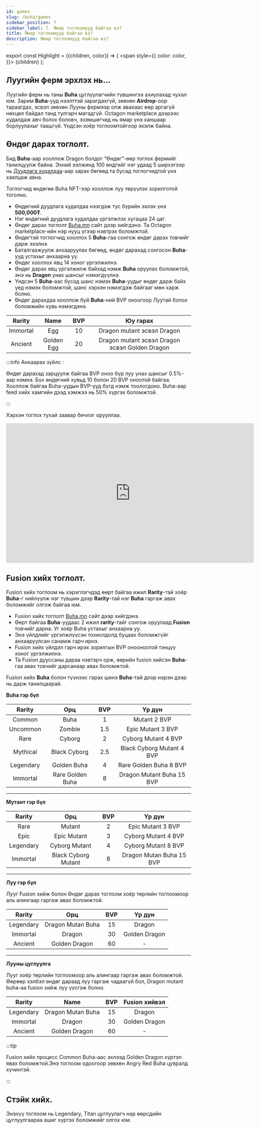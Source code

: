 ```yaml
---
id: games
slug: /buha/games
sidebar_position: 7
sidebar_label: 7. Ямар тоглоомууд байгаа вэ?
title: Ямар тоглоомууд байгаа вэ?
description: Ямар тоглоомууд байгаа вэ?
---
```

export const Highlight = ({children, color}) => (
  <span
    style={{
      color: color,
    }}>
    {children}
  </span>
);

## Луугийн ферм эрхлэх нь...

Луугийн ферм нь таны **Buha** цуглуулагчийн түвшингээ ахиулахад чухал юм. Зарим **Buha**-ууд нээлттэй зарагдахгүй, зөвхөн **Airdrop**-оор тараагдах, эсвэл зөвхөн Лууны фермээр олж авахаас өөр аргагүй нөхцөл байдал танд тулгарч магадгүй. Octagon marketplace дээрээс худалдаж авч болох боловч, эзэмшигчид нь ямар үнэ ханшаар борлуулахыг таашгүй. Үндсэн хоёр тоглоомтойгоор эхэлж байна.

## Өндөг дарах тоглолт.

Бид **Buha**-аар хооллож Dragon болдог “Өндөг”-өөр тоглох фермийг танилцуулж байна.
Эхний ээлжинд 100 өндгийг нэг удаад 5 ширхэгээр нь [Дуудлага худалдаа](https://nft.octagon.mn/auction)-аар зарах бөгөөд та бусад тоглогчидтой үнэ хаялцаж авна.

Тоглогчид өндөгөө Buha NFT-ээр хооллож луу төрүүлэх зорилготой тоголно.
* Өндөгний дуудлага худалдаа нээгдэж тус бүрийн эхлэх үнэ **500,000₮**.
* Нэг өндөгний дуудлага худалдаа үргэлжлэх хугацаа 24 цаг.
* Өндөг дарах тоглолт [Buha.mn](https://www.buha.mn) сайт дээр хийгдэнэ. Та Octagon marketplace-ийн нэр нууц үгээр нэвтрэх боломжтой.
* Өндөгтэй тоглогчид хооллох 5 **Buha**-гаа сонгож өндөг дарах товчийг дарж эхэлнэ.
* Баталгаажуулж анхааруулах бөгөөд, өндөг дарахад сонгосон **Buha**-ууд устахыг анхаарна уу.
* Өндөг хооллох явц 14 хоног үргэлжилнэ.
* Өндөг дарах явц үргэлжилж байхад нэмж **Buha** оруулах боломжтой, энэ нь **Dragon** унах шансыг нэмэгдүүлнэ.
* Үндсэн 5 **Buha**-аас бусад шанс нэмэх **Buha**-уудыг өндөг дарж байх үед нэмэх боломжтой, шанс хэрхэн нэмэгдэж байгааг мөн харж болно.
* Өндөг дарахдаа хооллож буй **Buha**-ний BVP оноогоор Луутай болох боломжийн хувь нэмэгдэнэ.
  
| Rarity | Name | BVP | Юу гарах |
|:-:|:-:|:-:|:-:|
| <Highlight color="#ffcc00">Immortal</Highlight> | Egg | 10 | Dragon mutant эсвэл Dragon  |
| <Highlight color="#ffcc99">Ancient</Highlight> | Golden Egg | 20 |  Dragon mutant эсвэл Dragon эсвэл Golden Dragon |

:::info
Анхаарах зүйлс :

Өндөг дарахад зарцуулж байгаа BVP оноо бүр луу унах шансыг 0.5%-аар нэмнэ.
Бүх өндөгний хувьд 10 болон 20 BVP оноотой байгаа.
Хооллож байгаа Buha-уудын BVP-ууд бүгд нэмж тоологдоно.
Buha-аар feed хийх хамгийн дээд хэмжээ нь 50% хүргэх боломжтой.

:::

Хэрхэн тоглох тухай заавар бичлэг орууллаа.
<iframe width="675" height="380" src="https://www.youtube.com/embed/1R2oeheicLs" frameborder="0" allow="accelerometer; autoplay; encrypted-media; gyroscope; picture-in-picture" allowfullscreen></iframe>


## Fusion хийх тоглолт.

Fusion хийх тоглоом нь хэрэглэгчдэд өөрт байгаа ижил **Rarity**-тай хоёр **Buha**-г нийлүүлж нэг түвшин дээр **Rarity**-тай нэг **Buha** гаргаж авах боломжийг олгож байгаа юм.

* Fusion хийх тоглолт [Buha.mn](https://www.buha.mn) сайт дээр хийгдэнэ. 
* Өөрт байгаа **Buha**-уудаас 2 ижил **rarity**-тайг сонгож оруулаад **Fusion** товчийг дарна. Уг хоёр Buha устахыг анхаарна уу.
* Энэ үйлдлийг үргэлжлүүсэн тохиолдолд буцаах боломжгүйг анхааруулсан санамж гарч ирнэ.
* Fusion хийх үйлдэл гарч ирэх зорилгын BVP онооноотой тэнцүү хоног үргэлжилнэ.
* Та Fusion дууссаны дараа нэвтэрч орж, өөрийн fusion хийсэн **Buha**-гаа авах товчийг дарсанаар авах боломжтой.
  
Fusion хийх **Buha** болон түүнээс гарах шинэ **Buha**-тай доор нэрэн дээр нь дарж танилцаарай.


**Buha гэр бүл**

| Rarity | Орц | BVP | Үр дүн |
|:-:|:-:|:-:|:-:|
| <Highlight color="#c0c0c0">Common</Highlight> | Buha | 1 | Mutant 2 BVP |
| <Highlight color="#99ccff">Uncommon</Highlight> | Zombie | 1.5 | Epic Mutant 3 BVP |
| <Highlight color="#0000ff">Rare</Highlight> | Cyborg | 2 | Cyborg Mutant 4 BVP |
| <Highlight color="#800080">Mythical</Highlight> | Black Cyborg | 2.5 | Black Cyborg Mutant 4 BVP|
| <Highlight color="#ff0000">Legendary</Highlight> | Golden Buha | 4 | Rare Golden Buha 8 BVP |
| <Highlight color="#ffcc00">Immortal</Highlight> | Rare Golden Buha | 8 | Dragon Mutant Buha 15 BVP |

----

**Мутант гэр бүл**

| Rarity | Орц | BVP | Үр дүн |
|:-:|:-:|:-:|:-:|
| <Highlight color="#0000ff">Rare</Highlight> | Mutant | 2 | Epic Mutant 3 BVP |
| <Highlight color="#ff00ff">Epic</Highlight> | Epic Mutant | 3 | Cyborg Mutant 4 BVP |
| <Highlight color="#ff0000">Legendary</Highlight> | Cyborg Mutant | 4 | Cyborg Mutant 8 BVP |
| <Highlight color="#ffcc00">Immortal</Highlight> | Black Cyborg Mutant | 8 | Dragon Mutan Buha 15 BVP |

----

**Луу гэр бүл**

Лууг Fusion хийж болон Өндөг дарах тоглоом хоёр төрлийн тоглоомоор аль алингаар гаргаж авах боломжтой. 

| Rarity | Орц | BVP | Үр дүн |
|:-:|:-:|:-:|:-:|
| <Highlight color="#ff0000">Legendary</Highlight> | Dragon Mutan Buha | 15 | Dragon |
| <Highlight color="#ffcc00">Immortal</Highlight> | Dragon | 30 | Golden Dragon  |
| <Highlight color="#ffcc99">Ancient</Highlight> | Golden Dragon | 60 | - |  


---

**Лууны цуглуулга**

Лууг хоёр төрлийн тоглоомоор аль алингаар гаргаж авах боломжтой. Өөрөөр хэлбэл өндөг дараад луу гаргаж чадаагүй бол, Dragon mutant buha-аа fusion хийж луу үүсгэж болно.

| Rarity | Name | BVP | Fusion хийвэл |
|:-:|:-:|:-:|:-:|
| <Highlight color="#ff0000">Legendary</Highlight> | Dragon Mutan Buha | 15 | Dragon |
| <Highlight color="#ffcc00">Immortal</Highlight> | Dragon | 30 | Golden Dragon  |
| <Highlight color="#ffcc99">Ancient</Highlight> | Golden Dragon | 60 | - |


:::tip

Fusion хийх процесс Common Buha-аас эхлээд Golden Dragon хүртэл явах боломжтой.Энэ тоглоом одоогоор зөвхөн Angry Red Buha цувралд хүчинтэй.

:::


## Стэйк хийх.

Энэхүү тоглоом нь  Legendary, Titan цуглуулагч нар өөрсдийн цуглуулгаараа ашиг хүртэх боломжийг олгох юм.